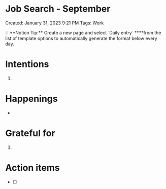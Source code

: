 # Job Search - September

Created: January 31, 2023 9:21 PM
Tags: Work

<aside>
💡 **Notion Tip:** Create a new page and select `Daily entry` ****from the list of template options to automatically generate the format below every day.

</aside>

# Intentions

1. 

# Happenings

- 

# Grateful for

1. 

# Action items

- [ ]